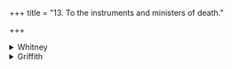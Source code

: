 +++
title = "13. To the instruments and ministers of death."

+++

<details><summary>Whitney</summary>

### Comment
Found also in Pāipp. xix. The hymn is variously employed by Kāuś.: in a rite for victory (14. 25), with iii. 26, 27; and again (15. 6), similarly, in favor of a Vāiśya; in the preparation of the house-fire (72. 13), with an offering; four times in the chapter of portents: once (104. 3) when Brahmans quarrel; again (105. 1) when images play pranks; yet again (113. 3) when a cow suckles an ox (these three in company with i. 19); once more (123. 1), when animals touch sacred things; and it is further reckoned (note to 25. 36) to the svastyayana gaṇa.


### Translations
Translated: Florenz, 264 or 16; Griffith, i. 251.
</details>

<details><summary>Griffith</summary>

Homage to death
</details>
